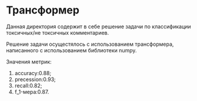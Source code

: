 # Трансформер

Данная директория содержит в себе решение задачи по классификации токсичных/не токсичных комментариев.

Решение задачи осущестялось с использованием трансформера, написанного с использованием библиотеки numpy.

Значения метрик:
1. accuracy:0.88;
2. precession:0.93;
3. recall:0.82;
4. f_1-мера:0.87.
